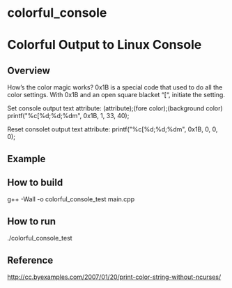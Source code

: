 # colorful_console

Colorful Output to Linux Console
================================

Overview
--------
How’s the color magic works?
0x1B is a special code that used to do all the color settings.
With 0x1B and an open square blacket “[“, initiate the setting.

Set console output text attribute:
	(attribute);(fore color);(background color)
	printf("%c[%d;%d;%dm", 0x1B, 1, 33, 40);

Reset consolet output text attribute:
	printf("%c[%d;%d;%dm", 0x1B, 0, 0, 0);

Example
-------

How to build
------------
g++ -Wall -o colorful_console_test main.cpp

How to run
----------
./colorful_console_test


Reference
---------
http://cc.byexamples.com/2007/01/20/print-color-string-without-ncurses/
